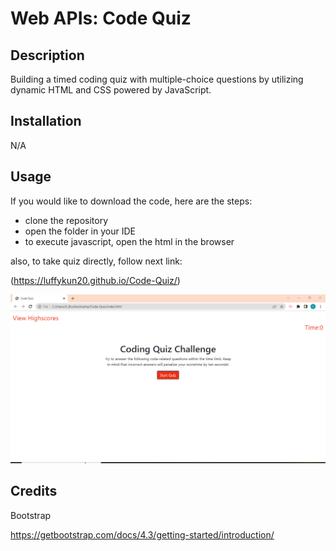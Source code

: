 # Web APIs: Code Quiz

## Description

Building a timed coding quiz with multiple-choice questions by utilizing dynamic HTML and CSS powered by JavaScript.


## Installation

N/A


## Usage

If you would like to download the code, here are the steps:
 - clone the repository 
 - open the folder in your IDE
 - to execute javascript, open the html in the browser

 also, to take quiz directly, follow next link:

 (https://luffykun20.github.io/Code-Quiz/)

 
 ![code-quiz](assets/pictures/code-quiz.PNG)


## Credits

Bootstrap

https://getbootstrap.com/docs/4.3/getting-started/introduction/

